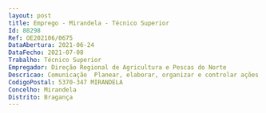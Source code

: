 ```yaml
--- 
layout: post
title: Emprego - Mirandela - Técnico Superior
Id: 88298
Ref: OE202106/0675
DataAbertura: 2021-06-24
DataFecho: 2021-07-08
Trabalho: Técnico Superior
Empregador: Direção Regional de Agricultura e Pescas do Norte
Descricao: Comunicação  Planear, elaborar, organizar e controlar ações de comunicação internas e externas para estabelecer,manter e aperfeiçoar o relacionamento entre entidades ou grupos e o público com que esteja a DRAPNdireta ou indiretamente relacionada  Participar em ações de caráter protocolar.Apoio técnico no âmbito da gestão dos recursos humanos, designadamente a gestão das remunerações, subsídios, abonos, descontos dos trabalhadores e mapas a remeter às entidadesrespetivas.
CodigoPostal: 5370-347 MIRANDELA
Concelho: Mirandela
Distrito: Bragança
--- 
```

